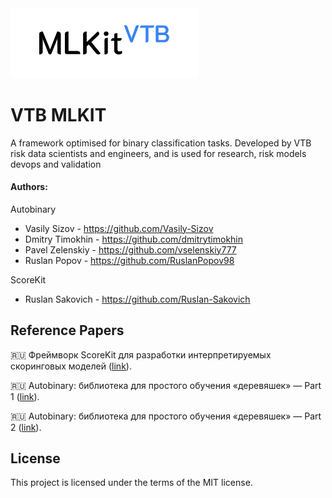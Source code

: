 <img src=https://raw.githubusercontent.com/VTB-DS/MLKIT/main/interface/static/vtbmlkit_logo.png width=300 />

VTB MLKIT
===============================

A framework optimised for binary classification tasks. Developed by VTB risk data scientists and engineers, and is used for research, risk models devops and validation

#### Authors:

Autobinary
* Vasily Sizov - https://github.com/Vasily-Sizov
* Dmitry Timokhin - https://github.com/dmitrytimokhin
* Pavel Zelenskiy - https://github.com/vselenskiy777
* Ruslan Popov - https://github.com/RuslanPopov98
  
ScoreKit
* Ruslan Sakovich - https://github.com/Ruslan-Sakovich

Reference Papers
----------------

🇷🇺 Фреймворк ScoreKit для разработки интерпретируемых скоринговых моделей ([link](https://temofeev.ru/info/articles/freymvork-vtb-scorekit-dlya-razrabotki-interpretiruemykh-skoringovykh-modeley/)). 

🇷🇺 Autobinary: библиотека для простого обучения «деревяшек» — Part 1 ([link](https://habr.com/ru/companies/vtb/articles/725956/)). 

🇷🇺 Autobinary: библиотека для простого обучения «деревяшек» — Part 2 ([link](https://habr.com/ru/companies/vtb/articles/730028/)). 

License
-------

This project is licensed under the terms of the MIT license.
